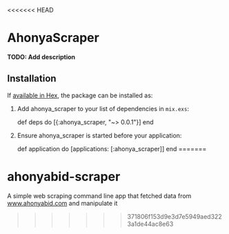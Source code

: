 <<<<<<< HEAD
# AhonyaScraper

**TODO: Add description**

## Installation

If [available in Hex](https://hex.pm/docs/publish), the package can be installed as:

  1. Add ahonya_scraper to your list of dependencies in `mix.exs`:

        def deps do
          [{:ahonya_scraper, "~> 0.0.1"}]
        end

  2. Ensure ahonya_scraper is started before your application:

        def application do
          [applications: [:ahonya_scraper]]
        end
=======
# ahonyabid-scraper
A simple web scraping command line app that fetched data from www.ahonyabid.com and manipulate it
>>>>>>> 371806f153d9e3d7e5949aed3223a1de44ac8e63
